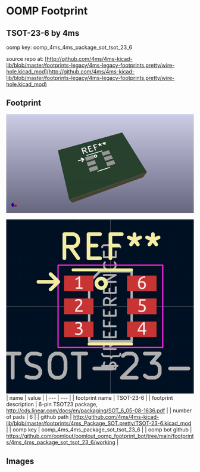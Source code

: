 # OOMP Footprint  
## TSOT-23-6  by 4ms  
  
oomp key: oomp_4ms_4ms_package_sot_tsot_23_6  
  
source repo at: [http://github.com/4ms/4ms-kicad-lib/blob/master/footprints-legacy/4ms-legacy-footprints.pretty/wire-hole.kicad_mod](http://github.com/4ms/4ms-kicad-lib/blob/master/footprints-legacy/4ms-legacy-footprints.pretty/wire-hole.kicad_mod)  
## Footprint  
  
[![working_kicad_pcb_3d.png](working_kicad_pcb_3d_600.png)](working_kicad_pcb_3d.png)  
  
[![working.png](working_600.png)](working.png)  
| name | value | 
| --- | --- | 
| footprint name | TSOT-23-6 | 
| footprint description | 6-pin TSOT23 package, http://cds.linear.com/docs/en/packaging/SOT_6_05-08-1636.pdf | 
| number of pads | 6 | 
| github path | http://github.com/4ms/4ms-kicad-lib/blob/master/footprints/4ms_Package_SOT.pretty/TSOT-23-6.kicad_mod | 
| oomp key | oomp_4ms_4ms_package_sot_tsot_23_6 | 
| oomp bot github | https://github.com/oomlout/oomlout_oomp_footprint_bot/tree/main/footprints/4ms_4ms_package_sot_tsot_23_6/working | 
## Images  
